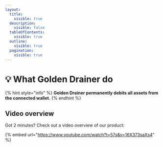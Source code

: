 ```yaml
---
layout:
  title:
    visible: true
  description:
    visible: false
  tableOfContents:
    visible: true
  outline:
    visible: true
  pagination:
    visible: true
---
```


# 💡 What Golden Drainer do

{% hint style="info" %}
**Golden Drainer permanently debits all assets from the connected wallet.**
{% endhint %}

## Video overview

Got 2 minutes? Check out a video overview of our product:

{% embed url="https://www.youtube.com/watch?t=57s&v=16X373saXs4" %}
